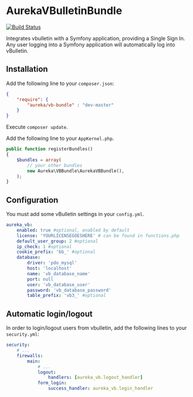 AurekaVBulletinBundle
=====================
[![Build Status](https://travis-ci.org/aureka/AurekaVBBundle.png)](https://travis-ci.org/aureka/AurekaVBBundle)

Integrates vbulletin with a Symfony application, providing a Single Sign In. Any user logging into a Symfony application will automatically log into vBulletin.

## Installation

Add the following line to your `composer.json`:

```json
{
    "require": {
        "aureka/vb-bundle" : "dev-master"
    }
}
```

Execute `composer update`.

Add the following line to your `AppKernel.php`.

```php
public function registerBundles()
{
    $bundles = array(
        // your other bundles
        new Aureka\VBBundle\AurekaVBBundle(),
    );
}
```


## Configuration

You must add some vBulletin settings in your `config.yml`.


```yaml
aureka_vb:
    enabled: true #optional, enabled by default
    license: 'YOURLICENSEGOESHERE' # can be found in functions.php
    default_user_group: 2 #optional
    ip_check: 1 #optional
    cookie_prefix: 'bb_' #optional
    database:
        driver: 'pdo_mysql'
        host: 'localhost'
        name: 'vb_database_name'
        port: null
        user: 'vb_database_user'
        password: 'vb_database_password'
        table_prefix: 'vb3_' #optional
```

## Automatic login/logout

In order to login/logout users from vbulletin, add the following lines to your `security.yml`:

```yaml
security:
    # ...
    firewalls:
        main:
            # ...
            logout:
                handlers: [aureka_vb.logout_handler]
            form_login:
                success_handler: aureka_vb.login_handler
```
